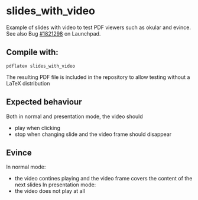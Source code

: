 # slides_with_video
Example of slides with video to test PDF viewers such as okular and evince. See also Bug [#1821298](https://bugs.launchpad.net/ubuntu/+source/evince/+bug/1821298) on Launchpad.

## Compile with:
```pdflatex slides_with_video```

The resulting PDF file is included in the repository to allow testing without a LaTeX distribution

## Expected behaviour
Both in normal and presentation mode, the video should
* play when clicking
* stop when changing slide and the video frame should disappear

## Evince
In normal mode:
* the video contines playing and the video frame covers the content of the next slides
In presentation mode:
* the video does not play at all
